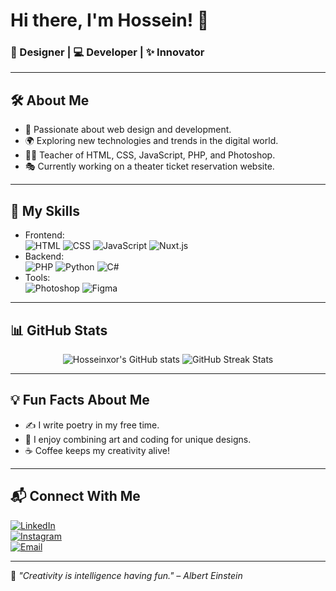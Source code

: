 # Hi there, I'm Hossein! 👋  
### 🎨 Designer | 💻 Developer | ✨ Innovator  

---

## 🛠 About Me  
- 🔭 Passionate about web design and development.  
- 🌍 Exploring new technologies and trends in the digital world.  
- 🧑‍🏫 Teacher of HTML, CSS, JavaScript, PHP, and Photoshop.  
- 🎭 Currently working on a theater ticket reservation website.  

---

## 🚀 My Skills  
- Frontend:  
  ![HTML](https://img.shields.io/badge/-HTML-orange) ![CSS](https://img.shields.io/badge/-CSS-blue) ![JavaScript](https://img.shields.io/badge/-JavaScript-yellow) ![Nuxt.js](https://img.shields.io/badge/-Nuxt.js-brightgreen)  
- Backend:  
  ![PHP](https://img.shields.io/badge/-PHP-lightblue) ![Python](https://img.shields.io/badge/-Python-blue) ![C#](https://img.shields.io/badge/-C%23-purple)  
- Tools:  
  ![Photoshop](https://img.shields.io/badge/-Photoshop-darkblue) ![Figma](https://img.shields.io/badge/-Figma-pink)  

---

## 📊 GitHub Stats  
<div align="center">
  <img src="https://github-readme-stats.vercel.app/api?username=Hosseinxor&show_icons=true&theme=tokyonight" alt="Hosseinxor's GitHub stats" />
  <img src="https://github-readme-streak-stats.herokuapp.com/?user=Hosseinxor&theme=tokyonight" alt="GitHub Streak Stats" />
</div>  

---

## 💡 Fun Facts About Me  
- ✍️ I write poetry in my free time.  
- 🎨 I enjoy combining art and coding for unique designs.  
- ☕ Coffee keeps my creativity alive!  

---

## 📬 Connect With Me  
[![LinkedIn](https://img.shields.io/badge/-LinkedIn-blue)](https://www.linkedin.com/in/yourprofile/)  
[![Instagram](https://img.shields.io/badge/-Instagram-purple)](https://instagram.com/Hosseinxor)  
[![Email](https://img.shields.io/badge/-Email-red)](mailto:hossein.85fallah@gmail.com)  

---

🌟 *"Creativity is intelligence having fun." – Albert Einstein*
